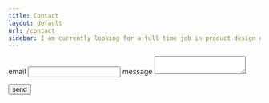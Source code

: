 ```yaml
---
title: Contact
layout: default
url: /contact
sidebar: I am currently looking for a full time job in product design or UI/UX design. I am also available to do freelance work. Please contact me with any questions.
---
```


<form
  id="contact-form"
  action="https://formspree.io/f/xeqvjkve"
  method="POST"
>
  <label>
    email
    <input type="text" name="_replyto">
  </label>
  <label>
    message
    <textarea name="message"></textarea>
  </label>

  <!-- your other form fields go here -->

  <button type="submit">send</button>
</form>
